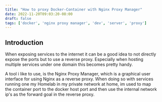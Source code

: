 ```yaml
---
title: "How to proxy Docker-Container with Nginx Proxy Manager"
date: 2022-11-20T09:03:20-08:00
draft: false
tags: ['docker', 'nginx proxy manager', 'dev', 'server', 'proxy']
---
```

## Introduction

When exposing services to the internet it can be a good idea to not directly expose the ports but to use a reverse proxy. Especially when hosting multiple services under one domain this becomes pretty handy. 

A tool i like to use, is the Nginx Proxy Manager, which is a graphical user interface for using Nginx as a reverse proxy. When doing so with services running one my Homelab in my private network at home, im used to map the container port to the docker host port and then use the internal network ip's as the forward goal in the reverse proxy.
